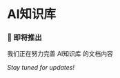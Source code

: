# AI知识库

<div style={{textAlign: 'center', margin: '2rem 0'}}>
  <h3>🎯 即将推出</h3>
  <p>我们正在努力完善 AI知识库 的文档内容</p>
  <p><em>Stay tuned for updates!</em></p>
</div> 